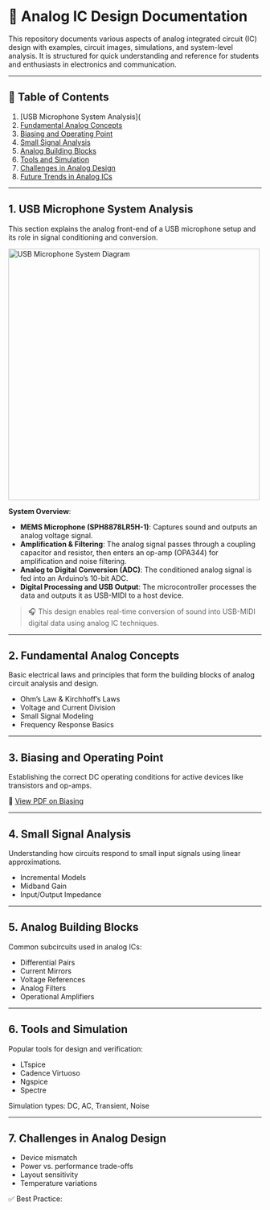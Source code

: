# 🎤 Analog IC Design Documentation

This repository documents various aspects of analog integrated circuit (IC) design with examples, circuit images, simulations, and system-level analysis. It is structured for quick understanding and reference for students and enthusiasts in electronics and communication.

---

## 📑 Table of Contents

1. [USB Microphone System Analysis](
2. [Fundamental Analog Concepts](#2-fundamental-analog-concepts)  
3. [Biasing and Operating Point](#3-biasing-and-operating-point)  
4. [Small Signal Analysis](#4-small-signal-analysis)  
5. [Analog Building Blocks](#5-analog-building-blocks)  
6. [Tools and Simulation](#6-tools-and-simulation)  
7. [Challenges in Analog Design](#7-challenges-in-analog-design)  
8. [Future Trends in Analog ICs](#8-future-trends-in-analog-ics)  

---

## 1. USB Microphone System Analysis

This section explains the analog front-end of a USB microphone setup and its role in signal conditioning and conversion.

<img src="./images/usb_mic_diagram.png" alt="USB Microphone System Diagram" width="500"/>

**System Overview**:

- **MEMS Microphone (SPH8878LR5H-1)**: Captures sound and outputs an analog voltage signal.
- **Amplification & Filtering**: The analog signal passes through a coupling capacitor and resistor, then enters an op-amp (OPA344) for amplification and noise filtering.
- **Analog to Digital Conversion (ADC)**: The conditioned analog signal is fed into an Arduino’s 10-bit ADC.
- **Digital Processing and USB Output**: The microcontroller processes the data and outputs it as USB-MIDI to a host device.

> 🎧 This design enables real-time conversion of sound into USB-MIDI digital data using analog IC techniques.

---

## 2. Fundamental Analog Concepts

Basic electrical laws and principles that form the building blocks of analog circuit analysis and design.

- Ohm’s Law & Kirchhoff’s Laws  
- Voltage and Current Division  
- Small Signal Modeling  
- Frequency Response Basics

---

## 3. Biasing and Operating Point

Establishing the correct DC operating conditions for active devices like transistors and op-amps.

📄 [View PDF on Biasing](./pdfs/biasing_tutorial.pdf)

---

## 4. Small Signal Analysis

Understanding how circuits respond to small input signals using linear approximations.

- Incremental Models  
- Midband Gain  
- Input/Output Impedance

---

## 5. Analog Building Blocks

Common subcircuits used in analog ICs:

- Differential Pairs  
- Current Mirrors  
- Voltage References  
- Analog Filters  
- Operational Amplifiers

---

## 6. Tools and Simulation

Popular tools for design and verification:

- LTspice  
- Cadence Virtuoso  
- Ngspice  
- Spectre

Simulation types: DC, AC, Transient, Noise

---

## 7. Challenges in Analog Design

- Device mismatch  
- Power vs. performance trade-offs  
- Layout sensitivity  
- Temperature variations

✅ Best Practice:
